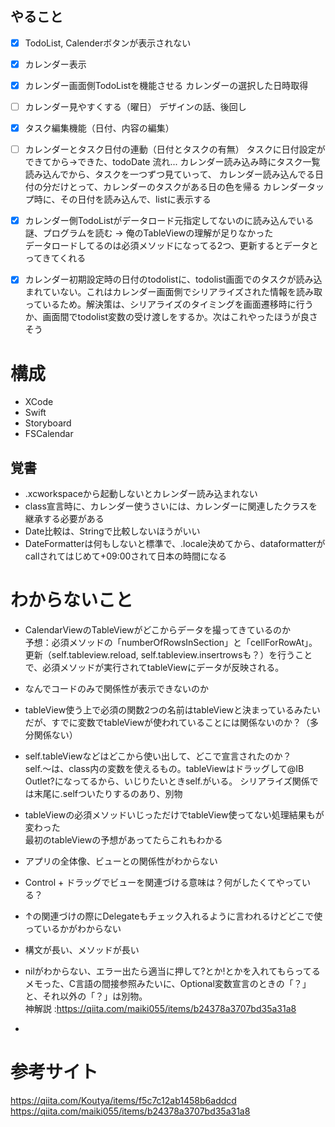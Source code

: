 ## やること
- [x] TodoList, Calenderボタンが表示されない
- [x] カレンダー表示
- [x] カレンダー画面側TodoListを機能させる
カレンダーの選択した日時取得
- [ ] カレンダー見やすくする（曜日）
デザインの話、後回し
- [x] タスク編集機能（日付、内容の編集）
- [ ] カレンダーとタスク日付の連動（日付とタスクの有無）
タスクに日付設定ができてから→できた、todoDate
流れ... カレンダー読み込み時にタスク一覧読み込んでから、タスクを一つずつ見ていって、
カレンダー読み込んでる日付の分だけとって、カレンダーのタスクがある日の色を帰る
カレンダータップ時に、その日付を読み込んで、listに表示する

- [x] カレンダー側TodoListがデータロード元指定してないのに読み込んでいる
謎、プログラムを読む -> 俺のTableViewの理解が足りなかった  
データロードしてるのは必須メソッドになってる2つ、更新するとデータとってきてくれる

- [x] カレンダー初期設定時の日付のtodolistに、todolist画面でのタスクが読み込まれていない。これはカレンダー画面側でシリアライズされた情報を読み取っているため。解決策は、シリアライズのタイミングを画面遷移時に行うか、画面間でtodolist変数の受け渡しをするか。次はこれやったほうが良さそう

# 構成
- XCode
- Swift
- Storyboard
- FSCalendar

## 覚書
- .xcworkspaceから起動しないとカレンダー読み込まれない
- class宣言時に、カレンダー使うさいには、カレンダーに関連したクラスを継承する必要がある
- Date比較は、Stringで比較しないほうがいい
- DateFormatterは何もしないと標準で、.locale決めてから、dataformatterがcallされてはじめて+09:00されて日本の時間になる

# わからないこと
- CalendarViewのTableViewがどこからデータを撮ってきているのか  
予想：必須メソッドの「numberOfRowsInSection」と「cellForRowAt」。更新（self.tableview.reload, self.tableview.insertrowsも？）を行うことで、必須メソッドが実行されてtableViewにデータが反映される。

- なんでコードのみで関係性が表示できないのか
- tableView使う上で必須の関数2つの名前はtableViewと決まっているみたいだが、すでに変数でtableViewが使われていることには関係ないのか？（多分関係ない）
- self.tableViewなどはどこから使い出して、どこで宣言されたのか？  
self.〜は、class内の変数を使えるもの。tableViewはドラッグして@IB Outlet?になってるから、いじりたいときself.がいる。
シリアライズ関係では末尾に.selfついたりするのあり、別物

- tableViewの必須メソッドいじっただけでtableView使ってない処理結果もが変わった  
最初のtableViewの予想があってたらこれもわかる

- アプリの全体像、ビューとの関係性がわからない
- Control + ドラッグでビューを関連づける意味は？何がしたくてやっている？
- ↑の関連づけの際にDelegateもチェック入れるように言われるけどどこで使っているかがわからない
- 構文が長い、メソッドが長い
- nilがわからない、エラー出たら適当に押して?とか!とかを入れてもらってる  
メモった、C言語の間接参照みたいに、Optional変数宣言のときの「？」と、それ以外の「？」は別物。  
神解説 :https://qiita.com/maiki055/items/b24378a3707bd35a31a8
- 

# 参考サイト
https://qiita.com/Koutya/items/f5c7c12ab1458b6addcd
https://qiita.com/maiki055/items/b24378a3707bd35a31a8
